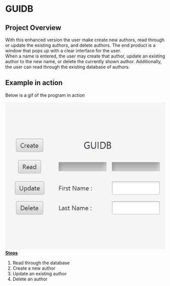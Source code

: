 # GUIDB
<h2>Project Overview</h2>
<p>With this enhanced version the user make create new authors, read through or update the existing authors, and delete authors. The end product is a window that pops up with a clear interface for the user. <br/> When a name is entered, the user may create that author, update an existing author to the new name, or delete the currently shown author. Additionally, the user can read through the existing database of authors.</p>
<h2>Example in action</h2>
<p>Below is a gif of the program in action</p>
<img src="GUIDB.gif" />
<b><u>Steps</u></b>
<ol>
  <li>Read through the database
  <li>Create a new author
  <li>Update an existing author
  <li>Delete an author
</ol>

